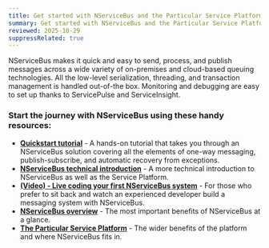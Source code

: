 ```yaml
---
title: Get started with NServiceBus and the Particular Service Platform 
summary: Get started with NServiceBus and the Particular Service Platform with this list of introductory resources.
reviewed: 2025-10-29
suppressRelated: true
---
```


NServiceBus makes it quick and easy to send, process, and publish messages across a wide variety of on-premises and cloud-based queuing technologies. All the low-level serialization, threading, and transaction management is handled out-of-the box. Monitoring and debugging are easy to set up thanks to ServicePulse and ServiceInsight.

### Start the journey with NServiceBus using these handy resources:

* **[Quickstart tutorial](/tutorials/quickstart/)** - A hands-on tutorial that takes you through an NServiceBus solution covering all the elements of one-way messaging, publish-subscribe, and automatic recovery from exceptions.
* **[NServiceBus technical introduction](/nservicebus/)** - A more technical introduction to NServiceBus as well as the Service Platform.
* **[(Video) - Live coding your first NServiceBus system](https://particular.net/webinars/live-coding-your-first-nservicebus-system)** - For those who prefer to sit back and watch an experienced developer build a messaging system with NServiceBus.
* **[NServiceBus overview](https://particular.net/nservicebus)** - The most important benefits of NServiceBus at a glance.
* **[The Particular Service Platform](/platform/)** - The wider benefits of the platform and where NServiceBus fits in.
